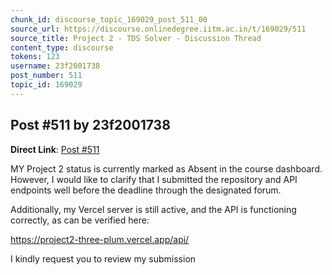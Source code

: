 ```yaml
---
chunk_id: discourse_topic_169029_post_511_00
source_url: https://discourse.onlinedegree.iitm.ac.in/t/169029/511
source_title: Project 2 - TDS Solver - Discussion Thread
content_type: discourse
tokens: 123
username: 23f2001738
post_number: 511
topic_id: 169029
---
```


## Post #511 by 23f2001738

**Direct Link**: [Post #511](https://discourse.onlinedegree.iitm.ac.in/t/169029/511)

MY Project 2 status is currently marked as Absent in the course dashboard. However, I would like to clarify that I submitted the repository and API endpoints well before the deadline through the designated forum.

Additionally, my Vercel server is still active, and the API is functioning correctly, as can be verified here:

https://project2-three-plum.vercel.app/api/

I kindly request you to review my submission
